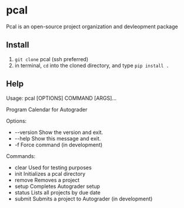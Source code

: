 # pcal
Pcal is an open-source project organization and devleopment package
## Install
1. `git clone` pcal (ssh preferred)
2. in terminal, `cd` into the cloned directory, and type `pip install .`
## Help
Usage: pcal [OPTIONS] COMMAND [ARGS]...

  Program Calendar for Autograder

Options:
* --version  Show the version and exit.
* --help     Show this message and exit.
* -f         Force command (in development)

Commands:
* clear   Used for testing purposes
* init    Initializes a pcal directory
* remove  Removes a project
* setup   Completes Autograder setup
* status  Lists all projects by due date
* submit  Submits a project to Autograder (in development)
